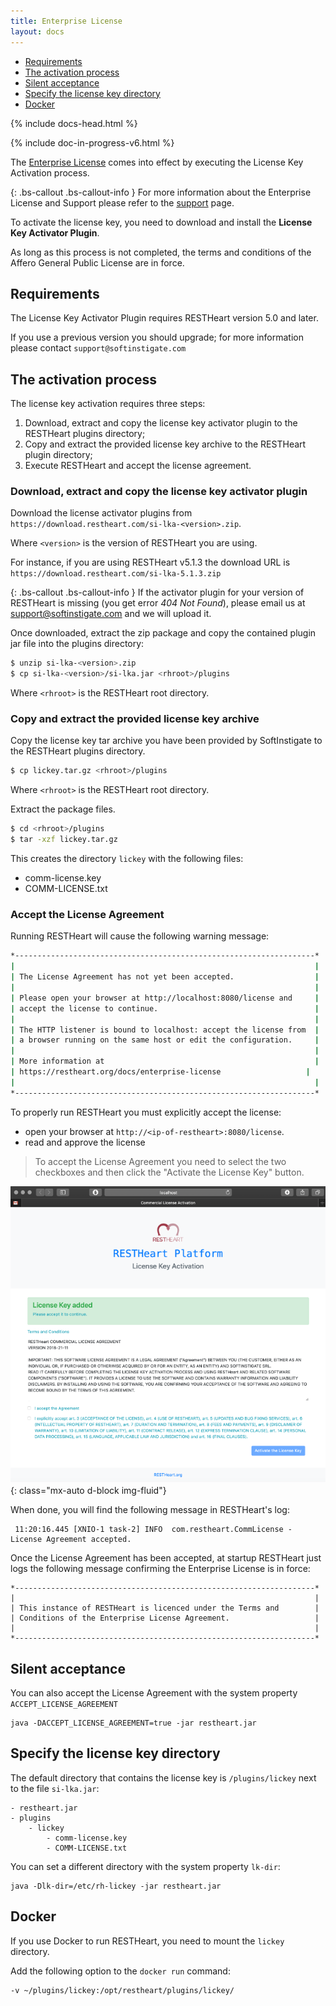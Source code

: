```yaml
---
title: Enterprise License
layout: docs
---
```


<div markdown="1" class="d-none d-xl-block col-xl-2 order-last bd-toc">

- [Requirements](#requirements)
- [The activation process](#the-activation-process)
- [Silent acceptance](#silent-acceptance)
- [Specify the license key directory](#specify-the-license-key-directory)
- [Docker](#docker)

</div>
<div markdown="1" class="col-12 col-md-9 col-xl-8 py-md-3 bd-content">

{% include docs-head.html %}

{% include doc-in-progress-v6.html %}

The [Enterprise License](https://github.com/SoftInstigate/restheart/blob/master/COMM-LICENSE.txt) comes into effect by executing the License Key Activation process.

{: .bs-callout .bs-callout-info }
For more information about the Enterprise License and Support please refer to the [support](/support) page.

To activate the license key, you need to download and install the **License Key Activator Plugin**.

As long as this process is not completed, the terms and conditions of the Affero General Public License are in force.

## Requirements
The License Key Activator Plugin requires RESTHeart version 5.0 and later.

If you use a previous version you should upgrade; for more information please contact `support@softinstigate.com`

## The activation process

The license key activation requires three steps:

1. Download, extract and copy the license key activator plugin to the RESTHeart plugins directory;
2. Copy and extract the provided license key archive to the RESTHeart plugin directory;
3. Execute RESTHeart and accept the license agreement.

### Download, extract and copy the license key activator plugin

Download the license activator plugins from `https://download.restheart.com/si-lka-<version>.zip`.
 
Where `<version>` is the version of RESTHeart you are using.

For instance, if you are using RESTHeart v5.1.3 the download URL is `https://download.restheart.com/si-lka-5.1.3.zip`

{: .bs-callout .bs-callout-info }
If the activator plugin for your version of RESTHeart is missing (you get error *404 Not Found*), please email us at support@softinstigate.com and we will upload it.
 
Once downloaded, extract the zip package and copy the contained plugin jar file into the plugins directory:

```bash
$ unzip si-lka-<version>.zip
$ cp si-lka-<version>/si-lka.jar <rhroot>/plugins
```

Where `<rhroot>` is the RESTHeart root directory.

### Copy and extract the provided license key archive

Copy the license key tar archive you have been provided by SoftInstigate to the RESTHeart plugins directory.

```bash
$ cp lickey.tar.gz <rhroot>/plugins
```

Where `<rhroot>` is the RESTHeart root directory.

Extract the package files.

```bash
$ cd <rhroot>/plugins
$ tar -xzf lickey.tar.gz 
```

This creates the directory `lickey` with the following files:

- comm-license.key
- COMM-LICENSE.txt

### Accept the License Agreement

Running RESTHeart will cause the following warning message:

```bash
*-------------------------------------------------------------------*
|                                                                   |
| The License Agreement has not yet been accepted.                  |
|                                                                   |
| Please open your browser at http://localhost:8080/license and     |
| accept the license to continue.                                   |
|                                                                   |
| The HTTP listener is bound to localhost: accept the license from  |
| a browser running on the same host or edit the configuration.     |
|                                                                   |
| More information at                                               |
| https://restheart.org/docs/enterprise-license                   |
|                                                                   |
*-------------------------------------------------------------------*
```

To properly run RESTHeart you must explicitly accept the license:

 - open your browser at `http://<ip-of-restheart>:8080/license`.
 - read and approve the license

> To accept the License Agreement you need to select the two checkboxes and then click the "Activate the License Key" button.

![Accept License](/images/accept-license.png){: class="mx-auto d-block img-fluid"}

When done, you will find the following message in RESTHeart's log:

```
 11:20:16.445 [XNIO-1 task-2] INFO  com.restheart.CommLicense - License Agreement accepted.
```

Once the License Agreement has been accepted, at startup RESTHeart just logs the following message confirming the Enterprise License is in force:

```
*-------------------------------------------------------------------*
|                                                                   |
| This instance of RESTHeart is licenced under the Terms and        |
| Conditions of the Enterprise License Agreement.                   |
|                                                                   |
*-------------------------------------------------------------------*
```

## Silent acceptance

You can also accept the License Agreement with the system property `ACCEPT_LICENSE_AGREEMENT`

```
java -DACCEPT_LICENSE_AGREEMENT=true -jar restheart.jar
```

## Specify the license key directory

The default directory that contains the license key is `/plugins/lickey` next to the file `si-lka.jar`:

```
- restheart.jar
- plugins
    - lickey
        - comm-license.key
        - COMM-LICENSE.txt
```

You can set a different directory with the system property `lk-dir`:

```
java -Dlk-dir=/etc/rh-lickey -jar restheart.jar
```

## Docker

If you use Docker to run RESTHeart, you need to mount the `lickey` directory.

Add the following option to the `docker run` command:

```bash
-v ~/plugins/lickey:/opt/restheart/plugins/lickey/
```

</div>